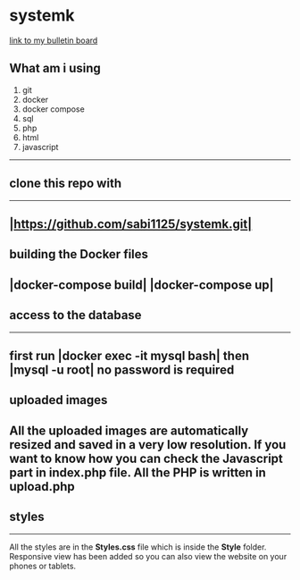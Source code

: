 # systemk
[link to my bulletin board](http://34.201.113.162/index.php)

What am i using
---
1. git
2. docker
3. docker compose
4. sql
5. php 
6. html
7. javascript
---
## clone this repo with
---
|https://github.com/sabi1125/systemk.git|
---
## building the Docker files

|docker-compose build|
|docker-compose up|
---
## access to the database
---
first run 
|docker exec -it mysql bash|
then
|mysql -u root|
no password is required
---
## uploaded images

All the uploaded images are automatically resized and saved in a very low resolution.
If you want to know how you can check the **Javascript** part in **index.php** file.
All the **PHP** is written in **upload.php**
---
## styles
---
All the styles are in the **Styles.css** file which is inside the **Style** folder.
Responsive view has been added so you can also view the website on your phones or tablets.




